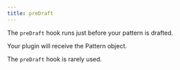 ```yaml
---
title: preDraft
---
```


The `preDraft` hook runs just before your pattern is drafted.

Your plugin will receive the Pattern object.

<Note>

The `preDraft` hook is rarely used.

</Note>
